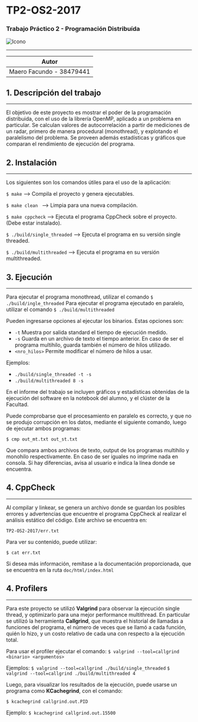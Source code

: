 # TP2-OS2-2017 

### Trabajo Práctico 2 - Programación Distribuída
![Icono](http://icons.iconarchive.com/icons/martz90/circle-addon1/256/radar-icon.png)
___
|Autor                               |
|------------------------------------|
|Maero Facundo - 38479441              |

## 1. Descripción del trabajo
---
El objetivo de este proyecto es mostrar el poder de la programación distribuida, con el uso de la librería OpenMP, aplicado a un problema en particular.
Se calculan valores de autocorrelación a partir de mediciones de un radar, primero de manera procedural (monothread), y explotando el paralelismo del problema.
Se proveen además estadísticas y gráficos que comparan el rendimiento de ejecución del programa.

## 2. Instalación
---
Los siguientes son los comandos útiles para el uso de la aplicación:

```$ make```              --> Compila el proyecto y genera ejecutables.
 
```$ make clean ```       --> Limpia para una nueva compilación.

```$ make cppcheck```     --> Ejecuta el programa CppCheck sobre el proyecto. (Debe estar instalado).

```$ ./build/single_threaded```   --> Ejecuta el programa en su versión single threaded.

```$ ./build/multithreaded```   --> Ejecuta el programa en su versión multithreaded.

## 3. Ejecución
--- 
Para ejecutar el programa monothread, utilizar el comando 
```$ ./build/ingle_threaded```
 Para ejecutar el programa ejecutado en paralelo, utilizar el comando
 ```$ ./build/multithreaded```

Pueden ingresarse opciones al ejecutar los binarios. Estas opciones son:

 - ```-t``` Muestra por salida standard el tiempo de ejecución medido.
 - ```-s``` Guarda en un archivo de texto el tiempo anterior. En caso de ser el programa multihilo, guarda también el número de hilos utilizado.
 - ```<nro_hilos>``` Permite modificar el número de hilos a usar.

Ejemplos:

 - ```./build/single_threaded -t -s```
 - ```./build/multithreaded 8 -s```

En el informe del trabajo se incluyen gráficos y estadísticas obtenidas de la ejecución del software en la notebook del alumno, y el clúster de la Facultad.

Puede comprobarse que el procesamiento en paralelo es correcto, y que no se produjo corrupción en los datos, mediante el siguiente comando, luego de ejecutar ambos programas:

```$ cmp out_mt.txt out_st.txt```

Que compara ambos archivos de texto, output de los programas multihilo y monohilo respectivamente. En caso de ser iguales no imprime nada en consola. Si hay diferencias, avisa al usuario e indica la línea donde se encuentra.

## 4. CppCheck
--- 
Al compilar y linkear, se genera un archivo donde se guardan los posibles errores y advertencias que encuentre el programa CppCheck al realizar el análisis estático del código. Este archivo se encuentra en:
```
TP2-OS2-2017/err.txt
```
Para ver su contenido, puede utilizar:

```$ cat err.txt ```

Si desea más información, remítase a la documentación proporcionada, que se encuentra en la ruta ```doc/html/index.html```

## 4. Profilers
--- 
Para este proyecto se utilizó **Valgrind** para observar la ejecución single thread, y optimizarlo para una mejor performance multithread. En particular se utilizó la herramienta **Callgrind**, que muestra el historial de llamadas a funciones del programa, el número de veces que se llamó a cada función, quién lo hizo, y un costo relativo de cada una con respecto a la ejecución total.

Para usar el profiler ejecutar el comando:
```$ valgrind --tool=callgrind <binario> <argumentos> ```

Ejemplos:
```$ valgrind --tool=callgrind ./build/single_threaded```
```$ valgrind --tool=callgrind ./build/multithreaded 4```

Luego, para visualizar los resultados de la ejecución, puede usarse un programa como **KCachegrind**, con el comando:

```$ kcachegrind callgrind.out.PID ```

Ejemplo:
```$ kcachegrind callgrind.out.15500 ```